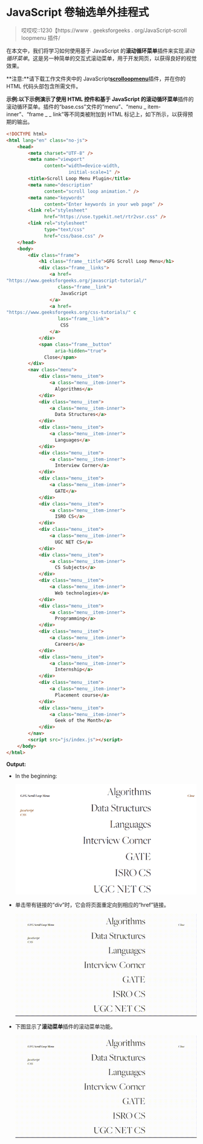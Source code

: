 # JavaScript 卷轴选单外挂程式

> 哎哎哎::1230【https://www . geeksforgeeks . org/JavaScript-scroll loopmenu 插件/

在本文中，我们将学习如何使用基于 JavaScript 的**滚动循环菜单**插件来实现*滚动循环菜单*。这是另一种简单的交互式滚动菜单，用于开发网页，以获得良好的视觉效果。

**注意:**请下载工作文件夹中的 JavaScript[**scrolloopmenu**](https://github.com/codrops/ScrollLoopMenu/)插件，并在你的 HTML 代码头部包含所需文件。

> <link href="”https://use.typekit.net/rtr2vsr.css”" rel="”stylesheet”" type="”text/css”/">
> <link href = " CSS/base . CSS " rel = "样式表" type = " text/CSS "/>
> <script src = " js/index . js "></script>

**示例:**以下示例演示了使用 HTML 控件和基于 JavaScript 的**滚动循环菜单**插件的滚动循环菜单。插件的“base.css”文件的“menu”、“menu _ item-inner”、“frame _ _ link”等不同类被附加到 HTML 标记上，如下所示，以获得预期的输出。

```html
<!DOCTYPE html>
<html lang="en" class="no-js">
    <head>
        <meta charset="UTF-8" />
        <meta name="viewport"
              content="width=device-width,
                       initial-scale=1" />
        <title>Scroll Loop Menu Plugin</title>
        <meta name="description"
              content="scroll loop animation." />
        <meta name="keywords" 
              content="Enter keywords in your web page" />
        <link rel="stylesheet"
              href="https://use.typekit.net/rtr2vsr.css" />
        <link rel="stylesheet" 
              type="text/css" 
              href="css/base.css" />
    </head>
    <body>
        <div class="frame">
            <h1 class="frame__title">GFG Scroll Loop Menu</h1>
            <div class="frame__links">
                <a href=
"https://www.geeksforgeeks.org/javascript-tutorial/"
                   class="frame__link">
                    JavaScript
                </a>
                <a href=
"https://www.geeksforgeeks.org/css-tutorials/" c
                   lass="frame__link">
                    CSS
                </a>
            </div>
            <span class="frame__button"
                  aria-hidden="true">
              Close</span>
        </div>
        <nav class="menu">
            <div class="menu__item">
                <a class="menu__item-inner">
                  Algorithms</a>
            </div>
            <div class="menu__item">
                <a class="menu__item-inner">
                  Data Structures</a>
            </div>
            <div class="menu__item">
                <a class="menu__item-inner">
                  Languages</a>
            </div>
            <div class="menu__item">
                <a class="menu__item-inner">
                  Interview Corner</a>
            </div>
            <div class="menu__item">
                <a class="menu__item-inner">
                  GATE</a>
            </div>
            <div class="menu__item">
                <a class="menu__item-inner">
                  ISRO CS</a>
            </div>
            <div class="menu__item">
                <a class="menu__item-inner">
                  UGC NET CS</a>
            </div>
            <div class="menu__item">
                <a class="menu__item-inner">
                  CS Subjects</a>
            </div>
            <div class="menu__item">
                <a class="menu__item-inner">
                  Web technologies</a>
            </div>
            <div class="menu__item">
                <a class="menu__item-inner">
                  Programming</a>
            </div>
            <div class="menu__item">
                <a class="menu__item-inner">
                  Careers</a>
            </div>
            <div class="menu__item">
                <a class="menu__item-inner">
                  Internship</a>
            </div>
            <div class="menu__item">
                <a class="menu__item-inner">
                  Placement course</a>
            </div>
            <div class="menu__item">
                <a class="menu__item-inner">
                  Geek of the Month</a>
            </div>
        </nav>
        <script src="js/index.js"></script>
    </body>
</html>
```

**Output:**
*   In the beginning:

    ![](img/c635a18197b89a89ae340528c61c589a.png)

*   单击带有链接的“div”时，它会将页面重定向到相应的“href”链接。

    ![](img/acfb6847636d891978de74b4b7f0eb68.png)

*   下图显示了**滚动菜单**插件的滚动菜单功能。

    ![](img/cc2cbc883300b197338170ede65fa5a0.png)